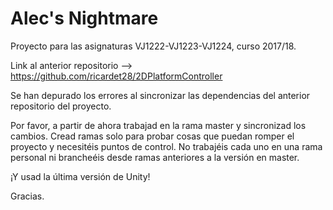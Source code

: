 # Alec's Nightmare
Proyecto para las asignaturas VJ1222-VJ1223-VJ1224, curso 2017/18.

Link al anterior repositorio --> https://github.com/ricardet28/2DPlatformController

Se han depurado los errores al sincronizar las dependencias del anterior repositorio del proyecto.

Por favor, a partir de ahora trabajad en la rama master y sincronizad los cambios. Cread ramas solo para probar cosas que puedan romper el proyecto y necesitéis puntos de control. No trabajéis cada uno en una rama personal ni brancheéis desde ramas anteriores a la versión en master.

¡Y usad la última versión de Unity!

Gracias.
